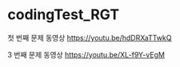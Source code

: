 # codingTest_RGT

첫 번째 문제 동영상
https://youtu.be/hdDRXaTTwkQ



3 번째 문제 동영상
https://youtu.be/XL-f9Y-vEgM
